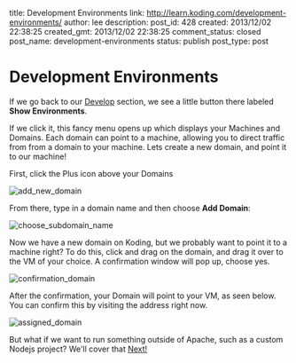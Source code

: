 title: Development Environments
link: http://learn.koding.com/development-environments/
author: lee
description: 
post_id: 428
created: 2013/12/02 22:38:25
created_gmt: 2013/12/02 22:38:25
comment_status: closed
post_name: development-environments
status: publish
post_type: post

# Development Environments

If we go back to our [Develop](add_new_domain.png) section, we see a little button there labeled **Show Environments**.

If we click it, this fancy menu opens up which displays your Machines and Domains. Each domain can point to a machine, allowing you to direct traffic from from a domain to your machine. Lets create a new domain, and point it to our machine!

First, click the Plus icon above your Domains

![add_new_domain](/wp-content/uploads/add_new_domain.png)

  


From there, type in a domain name and then choose **Add Domain**:

![choose_subdomain_name](/wp-content/uploads/choose_subdomain_name.png)

  


Now we have a new domain on Koding, but we probably want to point it to a machine right? To do this, click and drag on the domain, and drag it over to the VM of your choice. A confirmation window will pop up, choose yes.

![confirmation_domain](/wp-content/uploads/confirmation_domain.png)

  


After the confirmation, your Domain will point to your VM, as seen below. You can confirm this by visiting the address right now.

![assigned_domain](/wp-content/uploads/assigned_domain.png)

  


But what if we want to run something outside of Apache, such as a custom Nodejs project? We'll cover that [Next!](/terminal-and-custom-ports/)